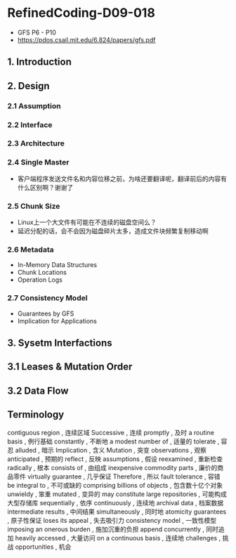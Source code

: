 # RefinedCoding-D09-018
- GFS P6 - P10
- https://pdos.csail.mit.edu/6.824/papers/gfs.pdf

## 1. Introduction


## 2. Design
### 2.1 Assumption
### 2.2 Interface
### 2.3 Architecture
### 2.4 Single Master
- 客户端程序发送文件名和内容位移之前，为啥还要翻译呢，翻译前后的内容有什么区别啊？谢谢了

### 2.5 Chunk Size
- Linux上一个大文件有可能在不连续的磁盘空间么？
- 延迟分配的话，会不会因为磁盘碎片太多，造成文件块频繁复制移动啊

### 2.6 Metadata
- In-Memory Data Structures
- Chunk Locations
- Operation Logs

### 2.7 Consistency Model
- Guarantees by GFS
- Implication for Applications

## 3. Sysetm Interfactions
## 3.1 Leases & Mutation Order
## 3.2 Data Flow

## Terminology
contiguous region	,	连续区域
Successive	,	连续
promptly	,	及时
a routine basis	,	例行基础
constantly	,	不断地
a modest number of	,	适量的
tolerate	,	容忍
alluded	,	暗示
Implication	,	含义
Mutation	,	突变
observations	,	观察
anticipated	,	预期的
reflect	,	反映
assumptions	,	假设
reexamined	,	重新检查
radically	,	根本
consists of	,	由组成
inexpensive commodity parts	,	廉价的商品零件
virtually guarantee	,	几乎保证
Therefore	,	所以
fault tolerance	,	容错
be integral to	,	不可或缺的
comprising billions of objects	,	包含数十亿个对象
unwieldy	,	笨重
mutated	,	变异的
may constitute large repositories	,	可能构成大型存储库
sequentially	,	依序
continuously	,	连续地
archival data	,	档案数据
intermediate results	,	中间结果
simultaneously	,	同时地
atomicity guarantees	,	原子性保证
loses its appeal	,	失去吸引力
consistency model	,	一致性模型
imposing an onerous burden	,	施加沉重的负担
append concurrently	,	同时追加
heavily accessed	,	大量访问
on a continuous basis	,	连续地
challenges 	,	挑战
opportunities	,	机会




